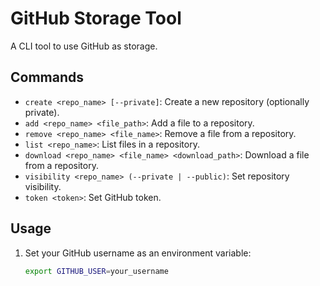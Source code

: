 # GitHub Storage Tool

A CLI tool to use GitHub as storage.

## Commands

- `create <repo_name> [--private]`: Create a new repository (optionally private).
- `add <repo_name> <file_path>`: Add a file to a repository.
- `remove <repo_name> <file_name>`: Remove a file from a repository.
- `list <repo_name>`: List files in a repository.
- `download <repo_name> <file_name> <download_path>`: Download a file from a repository.
- `visibility <repo_name> (--private | --public)`: Set repository visibility.
- `token <token>`: Set GitHub token.

## Usage

1. Set your GitHub username as an environment variable:
   ```sh
   export GITHUB_USER=your_username
